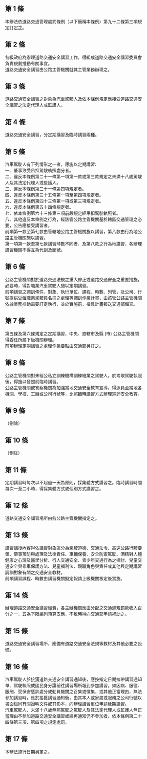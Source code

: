 第 1 條
-------
本辦法依道路交通管理處罰條例（以下簡稱本條例）第九十二條第三項規  
定訂定之。

第 2 條
-------
各級政府為辦理道路交通安全講習工作，得組成道路交通安全講習委員會  
負責規劃推動有關事宜。  
道路交通安全講習由公路主管機關就其主管業務辦理之。

第 3 條
-------
道路交通安全講習之對象為汽車駕駛人及依本條例規定應接受道路交通安  
全講習之法定代理人或監護人。

第 4 條
-------
道路交通安全講習，分定期講習及臨時講習兩種。

第 5 條
-------
汽車駕駛人有下列情形之一者，應施以定期講習:  
一、肇事致受吊扣駕駛執照處分者。  
二、違反本條例第二十一條第一項第一款或第三款規定之未滿十八歲駕駛  
    人及其法定代理人或監護人。  
三、違反本條例第三十一條第四項規定者。  
四、違反本條例第三十五條第一項至第四項規定者。  
五、違反本條例第四十三條第一項或第三項規定者。  
六、違反本條例第五十四條規定者。  
七、依本條例第六十三條第三項前段規定經吊扣駕駛執照者。  
八、其他違反本條例之行為，經該管公路主管機關基於轄區交通管理之必  
    要，公告應接受講習者。  
前項第一款至第七款由管轄地公路主管機關施以講習，第八款由行為地公  
路主管機關施以講習。  
第一項第一款至第七款講習時數不同者，及第八款之行為地講習，各辦理  
講習機關不得互為代訓及銷號。

第 6 條
-------
公路主管機關對於道路交通法規之重大修正或道路交通安全之重要措施，  
必要時，得對職業汽車駕駛人施以定期講習。  
前項講習之調訓條件、對象、執行單位、課程、時數、列管，及公司、行  
號提供受僱職業駕駛員名冊之處理等調訓作業計畫，由該管公路主管機關  
依據業務推動需要訂定執行，並於實施前，檢具計畫報送交通部備查。

第 7 條
-------
第五條及第六條規定之定期講習，中央、直轄市及縣 (市) 公路主管機關  
得委任所屬下級機關辦理。  
前項辦理定期講習之處理作業要點由交通部另訂之。

第 8 條
-------
公路主管機關對未經公私立訓練機構訓練結業之駕駛人，於考取駕駛執照  
後，得施以發照前臨時講習。  
公路主管機關或警察機關為加強當地交通安全教育宣導，得派員至當地各  
機關、學校、工廠或公司行號等，比照臨時講習方式辦理巡迴安全教育。

第 9 條
-------
（刪除）

第 10 條
--------
（刪除）

第 11 條
--------
定期講習時每次以不超過一天為原則，採集體方式講習之。臨時講習時間  
每次一至二小時，得採集體方式或個別方式講習之。

第 12 條
--------
道路交通安全講習場所由各公路主管機關指定之。

第 13 條
--------
講習講授內容得依講習對象區分為駕駛道德、交通法令、高速公路行駛要  
領、肇事預防與處理及法律責任、車輛保養、安全防禦駕駛、酒精對人體  
健康之心理及醫學分析、行人交通安全、青少年交通行為之探討、兒童交  
通安全與乘車保護方法、兒童福利法、親職角色與責任或其他與定期講習  
調訓對象有關之交通安全教材。  
前項講習課程、時數由講習機關擬定報請上級機關核定後實施。

第 14 條
--------
辦理道路交通安全講習經費，各主辦機關應由分配之交通違規罰款收入百  
分之一．五為下限編列預算支應，不敷時得向交通部申請補助之。

第 15 條
--------
道路交通安全講習場所，應備有道路交通安全法規等教材及其他必要之設  
備。

第 16 條
--------
汽車駕駛人於接獲道路交通安全講習通知後，應按指定日期攜帶講習通知  
單、駕駛執照或國民身分證前往講習場所報到參加講習。如因病、服役、  
服刑、受保安感訓處分或動員機關之召集或徵集，或其他正當理由，無法  
參加講習時，應於接獲講習通知後，由其本人或家屬或服務之公司行號以  
書面檢同有關證明文件或其影本，向辦理講習單位申請延期講習。  
汽車駕駛人、未滿十八歲無照駕駛之駕駛人及其法定代理人或監護人無正  
當理由不參加道路交通安全講習或經再通知仍不參加者，依本條例第二十  
四條第三項、第四項之規定處罰。

第 17 條
--------
本辦法施行日期另定之。

